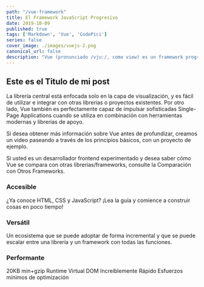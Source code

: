 ```yaml
---
path: "/vue-framework"
title: El Framework JavaScript Progresivo
date: 2019-10-09
published: true
tags: ['Markdown', 'Vue', 'CodePici']
series: false
cover_image: ./images/vuejs-2.png
canonical_url: false
description: "Vue (pronunciado /vjuː/, como view) es un framework progresivo para construir interfaces de usuario. A diferencia de otros frameworks monolíticos, Vue está diseñado desde cero para ser utilizado incrementalmente."
---
```


## Este es el Titulo de mi post

La librería central está enfocada solo en la capa de visualización, y es fácil de utilizar e integrar con otras librerias o proyectos existentes. Por otro lado, Vue también es perfectamente capaz de impulsar sofisticadas Single-Page Applications cuando se utiliza en combinación con herramientas modernas y librerías de apoyo.

Si desea obtener más información sobre Vue antes de profundizar, creamos un video paseando a través de los principios básicos, con un proyecto de ejemplo.

Si usted es un desarrollador frontend experimentado y desea saber cómo Vue se compara con otras librerias/frameworks, consulte la Comparación con Otros Frameworks.

### Accesible
¿Ya conoce HTML, CSS y JavaScript? ¡Lea la guía y comience a construir cosas en poco tiempo!

### Versátil
Un ecosistema que se puede adoptar de forma incremental y que se puede escalar entre una librería y un framework con todas las funciones.

### Performante
20KB min+gzip Runtime
Virtual DOM Increíblemente Rápido
Esfuerzos mínimos de optimización

